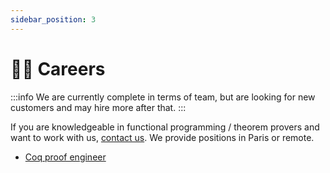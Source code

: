 ```yaml
---
sidebar_position: 3
---
```

# 🧑‍💼 Careers
:::info
We are currently complete in terms of team, but are looking for new customers and may hire more after that.
:::

If you are knowledgeable in functional programming / theorem provers and want to work with us, <a href="mailto:&#099;&#111;&#110;&#116;&#097;&#099;&#116;&#064;formal&#046;&#108;&#097;&#110;&#100;">contact us</a>. We provide positions in Paris or remote.
* [Coq proof engineer](jobs/formal-verification-ocaml-formal-land.pdf)
